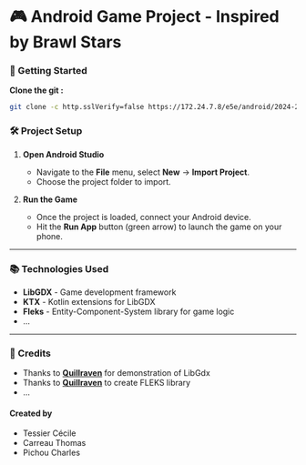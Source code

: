 # 🎮 Android Game Project - Inspired by Brawl Stars

### 🚀 Getting Started

**Clone the git :**

```bash
git clone -c http.sslVerify=false https://172.24.7.8/e5e/android/2024-2025/projects/carreau-pichou-tessier
```

### 🛠 Project Setup

1. **Open Android Studio**
   - Navigate to the **File** menu, select **New** -> **Import Project**.
   - Choose the project folder to import.

2. **Run the Game**
   - Once the project is loaded, connect your Android device.
   - Hit the **Run App** button (green arrow) to launch the game on your phone.

---

### 📚 Technologies Used

- **LibGDX** - Game development framework
- **KTX** - Kotlin extensions for LibGDX
- **Fleks** - Entity-Component-System library for game logic
- ...

---

### 📜 Credits

- Thanks to **[Quillraven](https://www.youtube.com/playlist?list=PLTKHCDn5RKK-_mX0s8BJNz7pQecR25689)** for demonstration of LibGdx
- Thanks to **[Quillraven](https://github.com/Quillraven/Fleks)** to create FLEKS library
- ...


#### Created by
- Tessier Cécile
- Carreau Thomas
- Pichou Charles